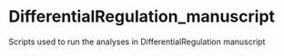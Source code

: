 # DifferentialRegulation_manuscript
Scripts used to run the analyses in DifferentialRegulation manuscript

